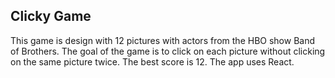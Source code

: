 ## Clicky Game
This game is design with 12 pictures with actors from the HBO show Band of Brothers. The goal of the game is to click on each picture without clicking on the same picture twice. The best score is 12. The app uses React.

